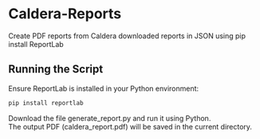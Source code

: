 # Caldera-Reports
Create PDF reports from Caldera downloaded reports in JSON using pip install ReportLab

## Running the Script
Ensure ReportLab is installed in your Python environment:  
```bash
pip install reportlab
```
Download the file generate_report.py and run it using Python.  
The output PDF (caldera_report.pdf) will be saved in the current directory.  
